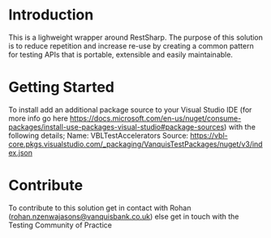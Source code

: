 # Introduction 
This is a lighweight wrapper around RestSharp. The purpose of this solution is to reduce repetition and increase re-use by creating a common pattern for testing APIs that is portable, extensible and easily maintainable.

# Getting Started
To install add an additional package source to your Visual Studio IDE (for more info go here https://docs.microsoft.com/en-us/nuget/consume-packages/install-use-packages-visual-studio#package-sources) with the following details;
Name: VBLTestAccelerators
Source: https://vbl-core.pkgs.visualstudio.com/_packaging/VanquisTestPackages/nuget/v3/index.json

# Contribute
To contribute to this solution get in contact with Rohan (rohan.nzenwajasons@vanquisbank.co.uk) else get in touch with the Testing Community of Practice